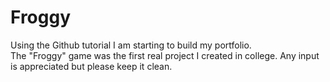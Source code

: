 # Froggy

Using the Github tutorial I am starting to build my portfolio.  
The "Froggy" game was the first real project I created in college.
Any input is appreciated but please keep it clean.
